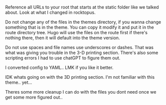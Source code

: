 Reference all URLs to your root that starts at the static folder like we talked about. Look at what I changed in rocktopus.

Do not change any of the files in the themes directory, if you wanna change something that is in the theme. You can copy it modify it and put it in the route directory tree. Hugo will use the files on the route first if there's nothing there, then it will default into the theme version.

Do not use spaces and file names use underscores or dashes. That was what was giving you trouble in the 3-D printing section. There's also some scripting errors I had to use chatGPT to figure them out.

I converted config to YAML.. LMK if you like it better.

IDK whats going on with the 3D printing section. I'm not familiar with this theme.. yet... 

Theres some more cleanup I can do with the files you dont need once we get some more figured out..